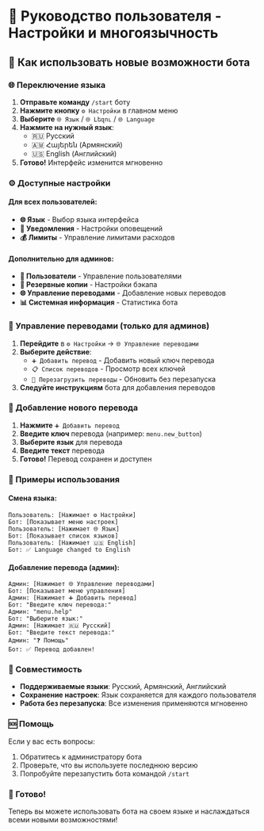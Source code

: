 # 📖 Руководство пользователя - Настройки и многоязычность

## 🎯 Как использовать новые возможности бота

### 🌐 Переключение языка

1. **Отправьте команду** `/start` боту
2. **Нажмите кнопку** `⚙️ Настройки` в главном меню
3. **Выберите** `🌐 Язык` / `🌐 Լեզու` / `🌐 Language`
4. **Нажмите на нужный язык**:
   - 🇷🇺 Русский
   - 🇦🇲 Հայերեն (Армянский)
   - 🇺🇸 English (Английский)
5. **Готово!** Интерфейс изменится мгновенно

### ⚙️ Доступные настройки

#### Для всех пользователей:
- **🌐 Язык** - Выбор языка интерфейса
- **🔔 Уведомления** - Настройки оповещений
- **💰 Лимиты** - Управление лимитами расходов

#### Дополнительно для админов:
- **👥 Пользователи** - Управление пользователями
- **💾 Резервные копии** - Настройки бэкапа
- **🌐 Управление переводами** - Добавление новых переводов
- **📊 Системная информация** - Статистика бота

### 📝 Управление переводами (только для админов)

1. **Перейдите** в `⚙️ Настройки` → `🌐 Управление переводами`
2. **Выберите действие**:
   - `➕ Добавить перевод` - Добавить новый ключ перевода
   - `📋 Список переводов` - Просмотр всех ключей
   - `🔄 Перезагрузить переводы` - Обновить без перезапуска
3. **Следуйте инструкциям** бота для добавления переводов

### 🔧 Добавление нового перевода

1. **Нажмите** `➕ Добавить перевод`
2. **Введите ключ** перевода (например: `menu.new_button`)
3. **Выберите язык** для перевода
4. **Введите текст** перевода
5. **Готово!** Перевод сохранен и доступен

### 🎯 Примеры использования

#### Смена языка:
```
Пользователь: [Нажимает ⚙️ Настройки]
Бот: [Показывает меню настроек]
Пользователь: [Нажимает 🌐 Язык]
Бот: [Показывает список языков]
Пользователь: [Нажимает 🇺🇸 English]
Бот: ✅ Language changed to English
```

#### Добавление перевода (админ):
```
Админ: [Нажимает 🌐 Управление переводами]
Бот: [Показывает меню управления]
Админ: [Нажимает ➕ Добавить перевод]
Бот: "Введите ключ перевода:"
Админ: "menu.help"
Бот: "Выберите язык:"
Админ: [Нажимает 🇷🇺 Русский]
Бот: "Введите текст перевода:"
Админ: "❓ Помощь"
Бот: ✅ Перевод добавлен!
```

### 📱 Совместимость

- **Поддерживаемые языки**: Русский, Армянский, Английский
- **Сохранение настроек**: Язык сохраняется для каждого пользователя
- **Работа без перезапуска**: Все изменения применяются мгновенно

### 🆘 Помощь

Если у вас есть вопросы:
1. Обратитесь к администратору бота
2. Проверьте, что вы используете последнюю версию
3. Попробуйте перезапустить бота командой `/start`

### 🎉 Готово!

Теперь вы можете использовать бота на своем языке и наслаждаться всеми новыми возможностями!
